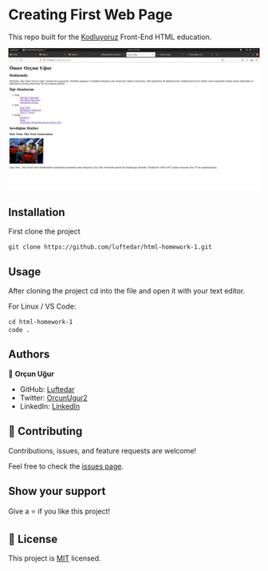 # Creating First Web Page
This repo built for the [Kodluyoruz](https://www.kodluyoruz.org/) Front-End HTML education.

![screenshot](./github.png)

## Installation

First clone the project

```
git clone https://github.com/luftedar/html-homework-1.git
```

## Usage

After cloning the project cd into the file and open it with your text editor.

For Linux / VS Code:
```linux
cd html-homework-1
code .
```

## Authors

👤 **Orçun Uğur**

- GitHub: [Luftedar](https://github.com/luftedar)
- Twitter: [OrcunUgur2](https://twitter.com/OrcunUgur2)
- LinkedIn: [LinkedIn](https://www.linkedin.com/in/orcunugur)

## 🤝 Contributing

Contributions, issues, and feature requests are welcome!

Feel free to check the [issues page](../../issues/).

## Show your support

Give a ⭐️ if you like this project!

## 📝 License

This project is [MIT](./MIT.md) licensed.
